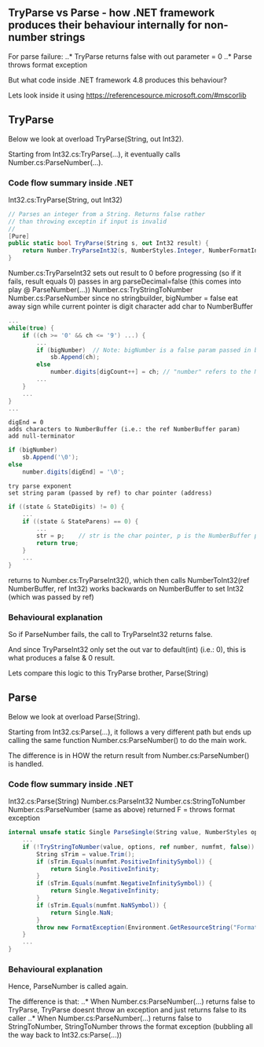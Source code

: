 ## TryParse vs Parse - how .NET framework produces their behaviour internally for non-number strings
For parse failure:
..* TryParse returns false with out parameter = 0
..* Parse throws format exception

But what code inside .NET framework 4.8 produces this behaviour?

Lets look inside it using https://referencesource.microsoft.com/#mscorlib

## TryParse
Below we look at overload TryParse(String, out Int32).

Starting from Int32.cs:TryParse(...), it eventually calls Number.cs:ParseNumber(...).

### Code flow summary inside .NET
Int32.cs:TryParse(String, out Int32)
```c#
// Parses an integer from a String. Returns false rather
// than throwing exceptin if input is invalid
// 
[Pure]
public static bool TryParse(String s, out Int32 result) {
	return Number.TryParseInt32(s, NumberStyles.Integer, NumberFormatInfo.CurrentInfo, out result);
}
```
Number.cs:TryParseInt32
	sets out result to 0 before progressing (so if it fails, result equals 0)
	passes in arg parseDecimal=false (this comes into play @ ParseNumber(...))
Number.cs:TryStringToNumber
Number.cs:ParseNumber
	since no stringbuilder, bigNumber = false
	eat away sign
	while current pointer is digit character
		add char to NumberBuffer
```c#
...
while(true) {
	if ((ch >= '0' && ch <= '9') ...) {
		...
		if (bigNumber)	// Note: bigNumber is a false param passed in by Int32.cs:TryParse()
			sb.Append(ch);
		else
			number.digits[digCount++] = ch;	// "number" refers to the NumberBuffer
		...
	}
	...
}
...
```

	digEnd = 0
	adds characters to NumberBuffer (i.e.: the ref NumberBuffer param)
	add null-terminator
```c#
if (bigNumber)
	sb.Append('\0');
else
	number.digits[digEnd] = '\0';
```

	try parse exponent
	set string param (passed by ref) to char pointer (address)
```c#
if ((state & StateDigits) != 0) {
	...
	if ((state & StateParens) == 0) {
		...
		str = p;	// str is the char pointer, p is the NumberBuffer pointer
		return true;
	}
	...
}
```
	
returns to Number.cs:TryParseInt32(), which then calls NumberToInt32(ref NumberBuffer, ref Int32)
	works backwards on NumberBuffer to set Int32 (which was passed by ref)

### Behavioural explanation
So if ParseNumber fails, the call to TryParseInt32 returns false.

And since TryParseInt32 only set the out var to default(int) (i.e.: 0), this is what produces a false & 0 result.

Lets compare this logic to this TryParse brother, Parse(String)

## Parse
Below we look at overload Parse(String).

Starting from Int32.cs:Parse(...), it follows a very different path but ends up calling the same function Number.cs:ParseNumber() to do the main work.

The difference is in HOW the return result from Number.cs:ParseNumber() is handled.

### Code flow summary inside .NET
Int32.cs:Parse(String)
Number.cs:ParseInt32
Number.cs:StringToNumber
Number.cs:ParseNumber
	(same as above)
	returned F = throws format exception
```c#
internal unsafe static Single ParseSingle(String value, NumberStyles options, NumberFormatInfo numfmt) {
	...
	if (!TryStringToNumber(value, options, ref number, numfmt, false)) {
		String sTrim = value.Trim();
		if (sTrim.Equals(numfmt.PositiveInfinitySymbol)) {
			return Single.PositiveInfinity;
		}
		if (sTrim.Equals(numfmt.NegativeInfinitySymbol)) {
			return Single.NegativeInfinity;
		}
		if (sTrim.Equals(numfmt.NaNSymbol)) {
			return Single.NaN;
		}
		throw new FormatException(Environment.GetResourceString("Format_InvalidString"));
	}
	...
}
```
	
### Behavioural explanation
Hence, ParseNumber is called again.

The difference is that:
..* When Number.cs:ParseNumber(...) returns false to TryParse, TryParse doesnt throw an exception and just returns false to its caller
..* When Number.cs:ParseNumber(...) returns false to StringToNumber, StringToNumber throws the format exception (bubbling all the way back to Int32.cs:Parse(...))
